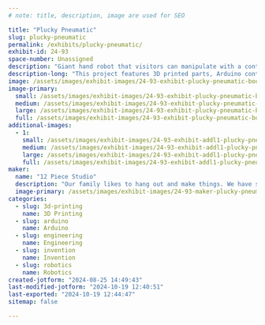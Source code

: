 ```yaml
---
# note: title, description, image are used for SEO

title: "Plucky Pneumatic"
slug: plucky-pneumatic
permalink: /exhibits/plucky-pneumatic/
exhibit-id: 24-93
space-number: Unassigned
description: "Giant hand robot that visitors can manipulate with a controller glove."
description-long: "This project features 3D printed parts, Arduino controllers, servos, feedback sensors. Participants will be able to control a 12’ tall inflatable hand robot with a controller glove. "
image: /assets/images/exhibit-images/24-93-exhibit-plucky-pneumatic-booth2-large.png
image-primary: 
  small: /assets/images/exhibit-images/24-93-exhibit-plucky-pneumatic-booth2-small.png
  medium: /assets/images/exhibit-images/24-93-exhibit-plucky-pneumatic-booth2-medium.png
  large: /assets/images/exhibit-images/24-93-exhibit-plucky-pneumatic-booth2-large.png
  full: /assets/images/exhibit-images/24-93-exhibit-plucky-pneumatic-booth2-full.png
additional-images: 
  - 1:
    small: /assets/images/exhibit-images/24-93-exhibit-addl1-plucky-pneumatic-booth3-small.png
    medium: /assets/images/exhibit-images/24-93-exhibit-addl1-plucky-pneumatic-booth3-medium.png
    large: /assets/images/exhibit-images/24-93-exhibit-addl1-plucky-pneumatic-booth3-large.png
    full: /assets/images/exhibit-images/24-93-exhibit-addl1-plucky-pneumatic-booth3-full.png
maker: 
  name: "12 Piece Studio"
  description: "Our family likes to hang out and make things. We have shown GetMe robet, YourDay toy and the Delta Challenge game at previous Maker Faire Orlando events."
  image-primary: /assets/images/exhibit-images/24-93-maker-plucky-pneumatic-boothlogo-medium.png
categories: 
  - slug: 3d-printing
    name: 3D Printing
  - slug: arduino
    name: Arduino
  - slug: engineering
    name: Engineering
  - slug: invention
    name: Invention
  - slug: robotics
    name: Robotics
created-jotform: "2024-08-25 14:49:43"
last-modified-jotform: "2024-10-19 12:40:51"
last-exported: "2024-10-19 12:44:47"
sitemap: false

---
```

